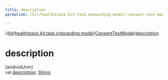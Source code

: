 ```yaml
---
title: description
permalink: /kit/healthstack.kit.task.onboarding.model/-consent-text-model/description.html

---
```

//[kit](/kit.html)/[healthstack.kit.task.onboarding.model](../index.html)/[ConsentTextModel](index.html)/[description](description.html)



# description



[androidJvm]\
val [description](description.html): [String](https://kotlinlang.org/api/latest/jvm/stdlib/kotlin/-string/index.html)




